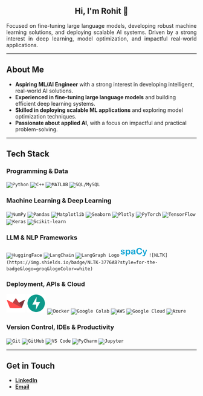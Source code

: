 <h2 align="center">Hi, I'm Rohit 👋</h2>

<p style="text-align: justify;">
  Focused on fine-tuning large language models, developing robust machine learning solutions, and deploying scalable AI systems. 
  Driven by a strong interest in deep learning, model optimization, and impactful real-world applications.
</p>


---

##  About Me
- **Aspiring ML/AI Engineer** with a strong interest in developing intelligent, real-world AI solutions.  
- **Experienced in fine-tuning large language models** and building efficient deep learning systems.  
- **Skilled in deploying scalable ML applications** and exploring model optimization techniques.  
- **Passionate about applied AI**, with a focus on impactful and practical problem-solving.  
---

## Tech Stack


### Programming & Data

<p align="left">
  <code><img width="100px" src="https://www.vectorlogo.zone/logos/python/python-official.svg" alt="Python"/></code>
  <code><img width="50px" src="https://upload.wikimedia.org/wikipedia/commons/1/18/ISO_C%2B%2B_Logo.svg" alt="C++"/></code>
  <code><img width="70px" src="https://upload.wikimedia.org/wikipedia/commons/2/21/Matlab_Logo.png" alt="MATLAB"/></code>
  <code><img width="100px" src="https://www.vectorlogo.zone/logos/mysql/mysql-ar21.svg" alt="SQL/MySQL"/></code>
  
</p>

### Machine Learning & Deep Learning

<p align="left">
  <code><img width="100px" src="https://www.vectorlogo.zone/logos/numpy/numpy-ar21.svg" alt="NumPy"/></code>
  <code><img width="100px" src="https://raw.githubusercontent.com/pandas-dev/pandas/main/web/pandas/static/img/pandas.svg" alt="Pandas"/></code>
  <code><img width="50px" src="https://upload.wikimedia.org/wikipedia/commons/8/84/Matplotlib_icon.svg" alt="Matplotlib"/></code>
  <code><img width="100px" src="https://seaborn.pydata.org/_static/logo-wide-lightbg.svg" alt="Seaborn"/></code>
  <code><img width="40px" src="https://images.plot.ly/logo/new-branding/plotly-logomark.png" alt="Plotly"/></code>
  <code><img width="100px" src="https://www.vectorlogo.zone/logos/pytorch/pytorch-ar21.svg" alt="PyTorch"/></code>
  <code><img width="100px" src="https://www.vectorlogo.zone/logos/tensorflow/tensorflow-ar21.svg" alt="TensorFlow"/></code>
  <code><img width="45px" src="https://upload.wikimedia.org/wikipedia/commons/a/ae/Keras_logo.svg" alt="Keras"/></code>
  <code><img width="80px" src="https://scikit-learn.org/stable/_static/scikit-learn-logo-small.png" alt="Scikit-learn"/></code>
</p>

### LLM & NLP Frameworks


<p align="left">
  <code><img width="50px" src="https://huggingface.co/front/assets/huggingface_logo-noborder.svg" alt="HuggingFace"/></code>
  <code><img width="50px" src="https://logo.synthfinance.com/langchain.com" alt="LangChain"/></code>
  <code><img alt="LangGraph Logo" src="https://langchain-ai.github.io/langgraph/static/wordmark_dark.svg" width="100"></code>
  <code><svg xmlns="http://www.w3.org/2000/svg" viewBox="0 308.5 595.3 213" width="70"  style="color: #09a3d5">
    <path fill="currentColor" d="M73.7 395.2c-13.5-1.6-14.5-19.7-31.8-18.1-8.4 0-16.2 3.5-16.2 11.2 0 11.6 17.9 12.7 28.7 15.6 18.4 5.6 36.2 9.4 36.2 29.4 0 25.4-19.9 34.2-46.2 34.2-22 0-44.3-7.8-44.3-28 0-5.6 5.4-10 10.6-10 6.6 0 8.9 2.8 11.2 7.4 5.1 9 10.8 13.8 25 13.8 9 0 18.2-3.4 18.2-11.2 0-11.1-11.3-13.5-23-16.2-20.7-5.8-38.5-8.8-40.6-31.8-2.2-39.2 79.5-40.7 84.2-6.3-.1 6.2-5.9 10-12 10zm97.2-34.4c28.7 0 45 24 45 53.6 0 29.7-15.8 53.6-45 53.6-16.2 0-26.3-6.9-33.6-17.5v39.2c0 11.8-3.8 17.5-12.4 17.5-10.5 0-12.4-6.7-12.4-17.5v-114c0-9.3 3.9-15 12.4-15 8 0 12.4 6.3 12.4 15v3.2c8.1-10.2 17.4-18.1 33.6-18.1zm-6.8 86.8c16.8 0 24.3-15.5 24.3-33.6 0-17.7-7.6-33.6-24.3-33.6-17.5 0-25.6 14.4-25.6 33.6 0 18.7 8.2 33.6 25.6 33.6zm71.3-58.8c0-20.6 23.7-28 46.7-28 32.3 0 45.6 9.4 45.6 40.6v30c0 7.1 4.4 21.3 4.4 25.6 0 6.5-6 10.6-12.4 10.6-7.1 0-12.4-8.4-16.2-14.4-10.5 8.4-21.6 14.4-38.6 14.4-18.8 0-33.6-11.1-33.6-29.4 0-16.2 11.6-25.5 25.6-28.7 0 .1 45-10.6 45-10.7 0-13.8-4.9-19.9-19.4-19.9-12.8 0-19.3 3.5-24.3 11.2-4 5.8-3.5 9.3-11.2 9.3-6.2-.1-11.6-4.3-11.6-10.6zm38.4 61.9c19.7 0 28-10.4 28-31.1v-4.4c-5.3 1.8-26.7 7.1-32.5 8-6.2 1.2-12.4 5.8-12.4 13.1.2 8 8.4 14.4 16.9 14.4zm144.7-129c27.8 0 57.9 16.6 57.9 43 0 6.8-5.1 12.4-11.8 12.4-9.1 0-10.4-4.9-14.4-11.8-6.7-12.3-14.6-20.5-31.8-20.5-26.6-.2-38.5 22.6-38.5 51 0 28.6 9.9 49.2 37.4 49.2 18.3 0 28.4-10.6 33.6-24.3 2.1-6.3 5.9-12.4 13.8-12.4 6.2 0 12.4 6.3 12.4 13.1 0 28-28.6 47.4-58 47.4-32.2 0-50.4-13.6-60.4-36.2-4.9-10.8-8-22-8-37.4-.2-43.4 25.1-73.5 67.8-73.5zm159 39.1c7.1 0 11.2 4.6 11.2 11.8 0 2.9-2.3 8.7-3.2 11.8l-34.2 89.9c-7.6 19.5-13.3 33-39.2 33-12.3 0-23-1.1-23-11.8 0-6.2 4.7-9.3 11.2-9.3 1.2 0 3.2.6 4.4.6 1.9 0 3.2.6 4.4.6 13 0 14.8-13.3 19.4-22.5l-33-81.7c-1.9-4.4-3.2-7.4-3.2-10 0-7.2 5.6-12.4 13.1-12.4 8.4 0 11.7 6.6 13.8 13.8l21.8 64.8 21.8-59.9c3.3-9.3 3.6-18.7 14.7-18.7z"/>
</svg></code>
<code>![NLTK](https://img.shields.io/badge/NLTK-3776AB?style=for-the-badge&logo=groq&logoColor=white)</code>
  
</p>




### Deployment, APIs & Cloud

<p align="left">
  <code><img width="50px" src="https://raw.githubusercontent.com/github/explore/main/topics/streamlit/streamlit.png" alt="Streamlit"/></code>
  <code><img width="50px" src="https://raw.githubusercontent.com/github/explore/main/topics/fastapi/fastapi.png" alt="FastAPI"/></code>
  <code><img width="60px" src="https://www.vectorlogo.zone/logos/docker/docker-icon.svg" alt="Docker"/></code>
  <code><img width="100px" src="https://upload.wikimedia.org/wikipedia/commons/d/d0/Google_Colaboratory_SVG_Logo.svg" alt="Google Colab"/></code>
  <code><img width="50px" src="https://www.vectorlogo.zone/logos/amazon_aws/amazon_aws-icon.svg" alt="AWS"/></code>
  <code><img width="50px" src="https://www.vectorlogo.zone/logos/google_cloud/google_cloud-icon.svg" alt="Google Cloud"/></code>
  <code><img width="50px" src="https://www.vectorlogo.zone/logos/microsoft_azure/microsoft_azure-icon.svg" alt="Azure"/></code>
</p>

### Version Control, IDEs & Productivity

<p align="left">
  <code><img width="60" src="https://www.vectorlogo.zone/logos/git-scm/git-scm-icon.svg" alt="Git"/></code>
  <code><img width="60" src="https://www.vectorlogo.zone/logos/github/github-icon.svg" alt="GitHub"/></code>
  <code><img width="60" src="https://www.vectorlogo.zone/logos/visualstudio_code/visualstudio_code-icon.svg" alt="VS Code"/></code>
  <code><img width="60" src="https://upload.wikimedia.org/wikipedia/commons/1/1d/PyCharm_Icon.svg" alt="PyCharm"/></code>
  <code><img width="10%" src="https://www.vectorlogo.zone/logos/jupyter/jupyter-icon.svg" alt="Jupyter"/></code>
  
</p>



---

## Get in Touch

- [**LinkedIn** ](https://www.linkedin.com/in/rohitkmr8527)  
-  [**Email**](mailto:rohitkr7518@gmail.com)
